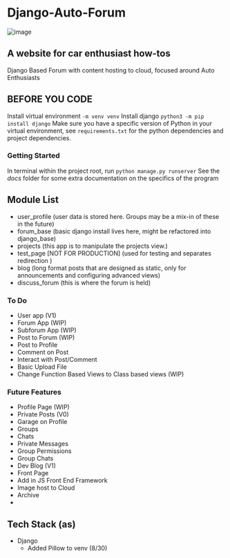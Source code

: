# Django-Auto-Forum
![image](https://img.shields.io/github/followers/jjheffernan.svg?style=social&label=Follow&maxAge=2592000)
## A website for car enthusiast how-tos
Django Based Forum with content hosting to cloud, focused around Auto Enthusiasts

## BEFORE YOU CODE
Install virtual environment `-m venv venv`
Install django `python3 -m pip install django`
Make sure you have a specific version of Python in your virtual environment, 
see `requirements.txt` for the python dependencies and project dependencies.

### Getting Started
In terminal within the project root, run `python manage.py runserver`
See the *docs* folder for some extra documentation on the specifics of the program


## Module List
- user_profile (user data is stored here. Groups may be a mix-in of these in the future)
- forum_base (basic django install lives here, might be refactored into django_base)
- projects (this app is to manipulate the projects view.)
- test_page [NOT FOR PRODUCTION] (used for testing and separates redirection  )
- blog (long format posts that are designed as static, only for announcements and configuring advanced views)
- discuss_forum (this is where the forum is held)
### To Do 
- User app (V1)
- Forum App (WIP)
- Subforum App (WIP)
- Post to Forum (WIP)
- Post to Profile
- Comment on Post
- Interact with Post/Comment
- Basic Upload File 
- Change Function Based Views to Class based views (WIP)
### Future Features
- Profile Page (WIP)
- Private Posts (V0)
- Garage on Profile
- Groups
- Chats
- Private Messages
- Group Permissions
- Group Chats
- Dev Blog (V1)
- Front Page 
- Add in JS Front End Framework
- Image host to Cloud
- Archive
- 

## Tech Stack (as)
- Django
  - Added Pillow to venv (8/30)




